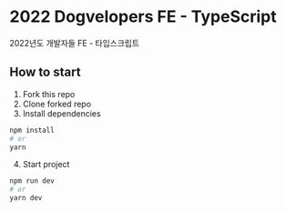 # 2022 Dogvelopers FE - TypeScript

2022년도 개발자들 FE - 타입스크립트

## How to start

1. Fork this repo
2. Clone forked repo
3. Install dependencies

```bash
npm install
# or
yarn
```

4. Start project

```bash
npm run dev
# or
yarn dev
```
